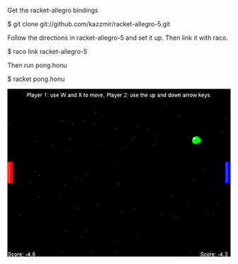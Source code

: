 Get the racket-allegro bindings

  $ git clone git://github.com/kazzmir/racket-allegro-5.git

Follow the directions in racket-allegro-5 and set it up. Then link it with raco.

  $ raco link racket-allegro-5

Then run pong.honu

  $ racket pong.honu

![Pong](http://github.com/kazzmir/Honu/raw/master/pong/pong.png)
